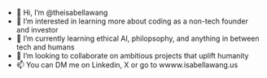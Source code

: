 - 👋 Hi, I’m @theisabellawang
- 👀 I’m interested in learning more about coding as a non-tech founder and investor
- 🌱 I’m currently learning ethical AI, philopsophy, and anything in between tech and humans
- 💞️ I’m looking to collaborate on ambitious projects that uplift humanity 
- 📫 You can DM me on Linkedin, X or go to wwww.isabellawang.us

<!---
theisabellawang/theisabellawang is a ✨ special ✨ repository because its `README.md` (this file) appears on your GitHub profile.
You can click the Preview link to take a look at your changes.
--->

